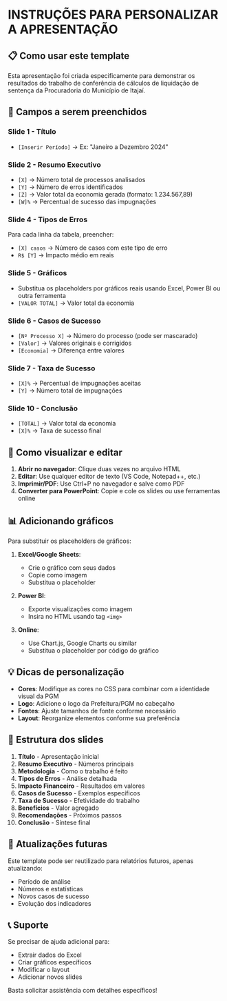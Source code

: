 # INSTRUÇÕES PARA PERSONALIZAR A APRESENTAÇÃO

## 📋 Como usar este template

Esta apresentação foi criada especificamente para demonstrar os resultados do trabalho de conferência de cálculos de liquidação de sentença da Procuradoria do Município de Itajaí.

## 🔧 Campos a serem preenchidos

### Slide 1 - Título
- `[Inserir Período]` → Ex: "Janeiro a Dezembro 2024"

### Slide 2 - Resumo Executivo
- `[X]` → Número total de processos analisados
- `[Y]` → Número de erros identificados
- `[Z]` → Valor total da economia gerada (formato: 1.234.567,89)
- `[W]%` → Percentual de sucesso das impugnações

### Slide 4 - Tipos de Erros
Para cada linha da tabela, preencher:
- `[X] casos` → Número de casos com este tipo de erro
- `R$ [Y]` → Impacto médio em reais

### Slide 5 - Gráficos
- Substitua os placeholders por gráficos reais usando Excel, Power BI ou outra ferramenta
- `[VALOR TOTAL]` → Valor total da economia

### Slide 6 - Casos de Sucesso
- `[Nº Processo X]` → Número do processo (pode ser mascarado)
- `[Valor]` → Valores originais e corrigidos
- `[Economia]` → Diferença entre valores

### Slide 7 - Taxa de Sucesso
- `[X]%` → Percentual de impugnações aceitas
- `[Y]` → Número total de impugnações

### Slide 10 - Conclusão
- `[TOTAL]` → Valor total da economia
- `[X]%` → Taxa de sucesso final

## 🎨 Como visualizar e editar

1. **Abrir no navegador**: Clique duas vezes no arquivo HTML
2. **Editar**: Use qualquer editor de texto (VS Code, Notepad++, etc.)
3. **Imprimir/PDF**: Use Ctrl+P no navegador e salve como PDF
4. **Converter para PowerPoint**: Copie e cole os slides ou use ferramentas online

## 📊 Adicionando gráficos

Para substituir os placeholders de gráficos:

1. **Excel/Google Sheets**:
   - Crie o gráfico com seus dados
   - Copie como imagem
   - Substitua o placeholder

2. **Power BI**:
   - Exporte visualizações como imagem
   - Insira no HTML usando tag `<img>`

3. **Online**:
   - Use Chart.js, Google Charts ou similar
   - Substitua o placeholder por código do gráfico

## 💡 Dicas de personalização

- **Cores**: Modifique as cores no CSS para combinar com a identidade visual da PGM
- **Logo**: Adicione o logo da Prefeitura/PGM no cabeçalho
- **Fontes**: Ajuste tamanhos de fonte conforme necessário
- **Layout**: Reorganize elementos conforme sua preferência

## 📄 Estrutura dos slides

1. **Título** - Apresentação inicial
2. **Resumo Executivo** - Números principais
3. **Metodologia** - Como o trabalho é feito
4. **Tipos de Erros** - Análise detalhada
5. **Impacto Financeiro** - Resultados em valores
6. **Casos de Sucesso** - Exemplos específicos
7. **Taxa de Sucesso** - Efetividade do trabalho
8. **Benefícios** - Valor agregado
9. **Recomendações** - Próximos passos
10. **Conclusão** - Síntese final

## 🔄 Atualizações futuras

Este template pode ser reutilizado para relatórios futuros, apenas atualizando:
- Período de análise
- Números e estatísticas
- Novos casos de sucesso
- Evolução dos indicadores

## 📞 Suporte

Se precisar de ajuda adicional para:
- Extrair dados do Excel
- Criar gráficos específicos
- Modificar o layout
- Adicionar novos slides

Basta solicitar assistência com detalhes específicos!
